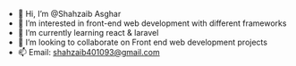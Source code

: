 - 👋 Hi, I’m @Shahzaib Asghar
- 👀 I’m interested in front-end web development with different frameworks
- 🌱 I’m currently learning react & laravel
- 💞️ I’m looking to collaborate on Front end web development projects
- 📫 Email: shahzaib401093@gmail.com

<!---
Shahzaib401093/Shahzaib401093 is a ✨ special ✨ repository because its `README.md` (this file) appears on your GitHub profile.
You can click the Preview link to take a look at your changes.
--->
